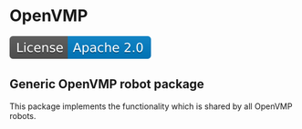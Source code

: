 # OpenVMP

[![License](./apache20.svg)](./LICENSE.txt)

## Generic OpenVMP robot package

This package implements the functionality which is shared by all
OpenVMP robots.

